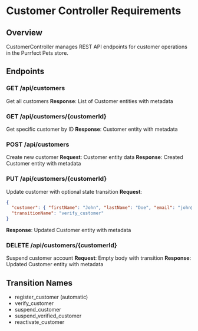 # Customer Controller Requirements

## Overview
CustomerController manages REST API endpoints for customer operations in the Purrfect Pets store.

## Endpoints

### GET /api/customers
Get all customers
**Response**: List of Customer entities with metadata

### GET /api/customers/{customerId}
Get specific customer by ID
**Response**: Customer entity with metadata

### POST /api/customers
Create new customer
**Request**: Customer entity data
**Response**: Created Customer entity with metadata

### PUT /api/customers/{customerId}
Update customer with optional state transition
**Request**: 
```json
{
  "customer": { "firstName": "John", "lastName": "Doe", "email": "john@example.com" },
  "transitionName": "verify_customer"
}
```
**Response**: Updated Customer entity with metadata

### DELETE /api/customers/{customerId}
Suspend customer account
**Request**: Empty body with transition
**Response**: Updated Customer entity with metadata

## Transition Names
- register_customer (automatic)
- verify_customer
- suspend_customer
- suspend_verified_customer
- reactivate_customer
